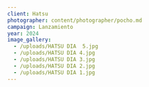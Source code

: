 ```yaml
---
client: Hatsu
photographer: content/photographer/pocho.md
campaign: Lanzamiento
year: 2024
image_gallery:
  - /uploads/HATSU DIA  5.jpg
  - /uploads/HATSU DIA 4.jpg
  - /uploads/HATSU DIA 3.jpg
  - /uploads/HATSU DIA 2.jpg
  - /uploads/HATSU DIA 1.jpg
---
```


